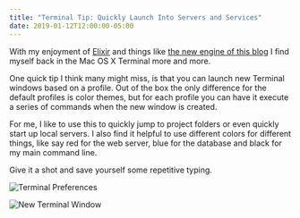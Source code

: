 ```yaml
---
title: "Terminal Tip: Quickly Launch Into Servers and Services"
date: 2019-01-12T12:00:00-05:00
---
```


With my enjoyment of [Elixir](https://elixir-lang.org/) and things like [the new engine of this blog](http://mikezornek.com/posts/2019/1/new-year-new-site/) I find myself back in the Mac OS X Terminal more and more.

One quick tip I think many might miss, is that you can launch new Terminal windows based on a profile. Out of the box the only difference for the default profiles is color themes, but for each profile you can have it execute a series of commands when the new window is created.

For me, I like to use this to quickly jump to project folders or even quickly start up local servers. I also find it helpful to use different colors for different things, like say red for the web server, blue for the database and black for my main command line.

Give it a shot and save yourself some repetitive typing.

![Terminal Preferences](preferences.png)

![New Terminal Window](new-window.png)
